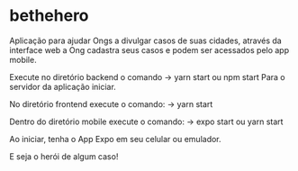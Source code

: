 # bethehero
Aplicação para ajudar Ongs a divulgar casos de suas cidades, através da interface web a Ong cadastra seus casos e podem ser acessados pelo app mobile.

Execute no diretório backend o comando
-> yarn start ou npm start 
Para o servidor da aplicação iniciar.

No diretório frontend execute o comando:
-> yarn start

Dentro do diretório mobile execute o comando:
-> expo start ou yarn start

Ao iniciar, tenha o App Expo em seu celular ou emulador.

E seja o herói de algum caso!


